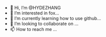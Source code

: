 - 👋 Hi, I’m @HYDEZHANG
- 👀 I’m interested in fox...
- 🌱 I’m currently learning how to use github...
- 💞️ I’m looking to collaborate on ...
- 📫 How to reach me ...

<!---
HYDEZHANG/HYDEZHANG is a ✨ special ✨ repository because its `README.md` (this file) appears on your GitHub profile.
You can click the Preview link to take a look at your changes.
--->
